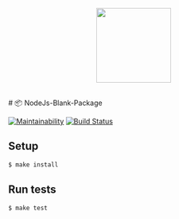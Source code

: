 <p align="center">
<img width="150px" src="https://upload.wikimedia.org/wikipedia/commons/thumb/d/d9/Node.js_logo.svg/2880px-Node.js_logo.svg.png">
</p>
<br>
# 📦 NodeJs-Blank-Package

[![Maintainability](https://api.codeclimate.com/v1/badges/929ad22993b387032104/maintainability)](https://codeclimate.com/github/ApricotLace/nodejs-blank-package/maintainability) [![Build Status](https://travis-ci.org/ApricotLace/nodejs-blank-package.svg?branch=master)](https://travis-ci.org/ApricotLace/nodejs-blank-package)

## Setup

```sh
$ make install
```

## Run tests

```sh
$ make test
```

